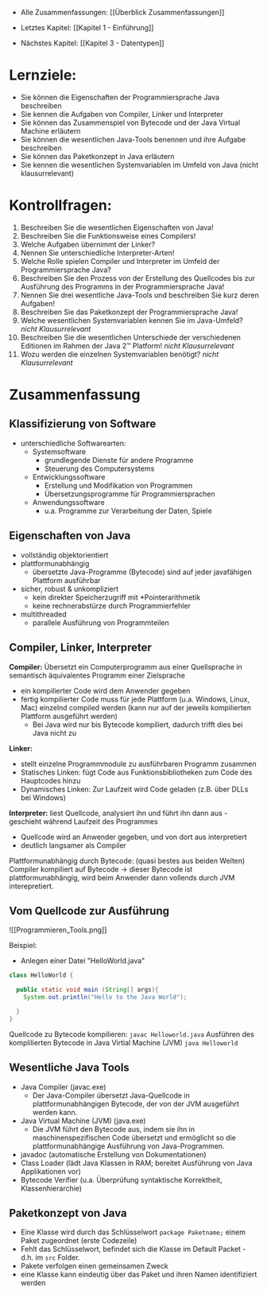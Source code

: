 - Alle Zusammenfassungen: [[Überblick Zusammenfassungen]]

- Letztes Kapitel: [[Kapitel 1 - Einführung]]
- Nächstes Kapitel: [[Kapitel 3 - Datentypen]]
# Lernziele:
- Sie können die Eigenschaften der Programmiersprache Java beschreiben
- Sie kennen die Aufgaben von Compiler, Linker und Interpreter
- Sie können das Zusammenspiel von Bytecode und der Java Virtual Machine erläutern
- Sie können die wesentlichen Java-Tools benennen und ihre Aufgabe beschreiben
- Sie können das Paketkonzept in Java erläutern
- Sie kennen die wesentlichen Systemvariablen im Umfeld von Java (nicht klausurrelevant)

# Kontrollfragen:
1. Beschreiben Sie die wesentlichen Eigenschaften von Java!
2. Beschreiben Sie die Funktionsweise eines Compilers!
3. Welche Aufgaben übernimmt der Linker?
4. Nennen Sie unterschiedliche Interpreter-Arten!
5. Welche Rolle spielen Compiler und Interpreter im Umfeld der Programmiersprache Java?
6. Beschreiben Sie den Prozess von der Erstellung des Quellcodes bis zur Ausführung des Programms in der Programmiersprache Java!
7. Nennen Sie drei wesentliche Java-Tools und beschreiben Sie kurz deren Aufgaben!
8. Beschreiben Sie das Paketkonzept der Programmiersprache Java!
9. Welche wesentlichen Systemvariablen kennen Sie im Java-Umfeld? *nicht Klausurrelevant*
10. Beschreiben Sie die wesentlichen Unterschiede der verschiedenen Editionen im Rahmen der Java 2™ Platform! *nicht Klausurrelevant*
11. Wozu werden die einzelnen Systemvariablen benötigt? *nicht Klausurrelevant*

# Zusammenfassung
## Klassifizierung von Software
- unterschiedliche Softwarearten:
	- Systemsoftware
		- grundlegende Dienste für andere Programme
		- Steuerung des Computersystems
	- Entwicklungssoftware
		- Erstellung und Modifikation von Programmen
		- Übersetzungsprogramme für Programmiersprachen
	- Anwendungssoftware
		- u.a. Programme zur Verarbeitung der Daten, Spiele
## Eigenschaften von Java
- vollständig objektorientiert
- plattformunabhängig
	- übersetzte Java-Programme (Bytecode) sind auf jeder javafähigen Plattform ausführbar
- sicher, robust & unkompliziert
	- kein direkter Speicherzugriff mit \*Pointerarithmetik
	- keine rechnerabstürze durch Programmierfehler
- multithreaded
	- parallele Ausführung von Programmteilen
## Compiler, Linker, Interpreter
**Compiler:**
Übersetzt ein Computerprogramm aus einer Quellsprache in semantisch äquivalentes Programm einer Zielsprache
- ein kompilierter Code wird dem Anwender gegeben
- fertig kompilierter Code muss für jede Plattform (u.a. Windows, Linux, Mac) einzelnd compiled werden (kann nur auf der jeweils kompilierten Plattform ausgeführt werden) 
	- Bei Java wird nur bis Bytecode kompiliert, dadurch trifft dies bei Java nicht zu

**Linker:**
- stellt einzelne Programmmodule zu ausführbaren Programm zusammen
- Statisches Linken: fügt Code aus Funktionsbibliotheken zum Code des Hauptcodes hinzu
- Dynamisches Linken: Zur Laufzeit wird Code geladen (z.B. über DLLs bei Windows)

**Interpreter:**
liest Quellcode, analysiert ihn und führt ihn dann aus - geschieht während Laufzeit des Programmes
- Quellcode wird an Anwender gegeben, und von dort aus interpretiert
- deutlich langsamer als Compiler

Plattformunabhängig durch Bytecode:
(quasi bestes aus beiden Welten)
Compiler kompiliert auf Bytecode -> dieser Bytecode ist plattformunabhängig, wird beim Anwender dann vollends durch JVM interepretiert.

## Vom Quellcode zur Ausführung
![[Programmieren_Tools.png]]

Beispiel: 
- Anlegen einer Datei "HelloWorld.java"
```java 
class HelloWorld {

  public static void main (String[] args){
    System.out.println("Hello to the Java World");

  }
}
```
Quellcode zu Bytecode kompilieren: `javac Helloworld.java`
Ausführen des komplilierten Bytecode in Java Virtial Machine (JVM) `java Helloworld`

## Wesentliche Java Tools
- Java Compiler (javac.exe)
	- Der Java-Compiler übersetzt Java-Quellcode in plattformunabhängigen Bytecode, der von der JVM ausgeführt werden kann.
- Java Virtual Machine (JVM) (java.exe)
	- Die JVM führt den Bytecode aus, indem sie ihn in maschinenspezifischen Code übersetzt und ermöglicht so die plattformunabhängige Ausführung von Java-Programmen.
- javadoc (automatische Erstellung von Dokumentationen)
- Class Loader (lädt Java Klassen in RAM; bereitet Ausführung von Java Applikationen vor)
- Bytecode Verifier (u.a. Überprüfung syntaktische Korrektheit, Klassenhierarchie)
## Paketkonzept von Java
- Eine Klasse wird durch das Schlüsselwort `package Paketname;` einem Paket zugeordnet (erste Codezeile)
- Fehlt das Schlüsselwort, befindet sich die Klasse im Default Packet - d.h. im  `src` Folder.  
- Pakete verfolgen einen gemeinsamen Zweck
- eine Klasse kann eindeutig über das Paket und ihren Namen identifiziert werden
